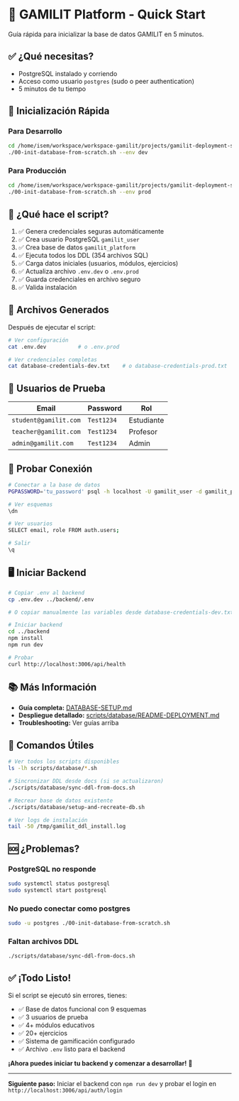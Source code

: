 # 🚀 GAMILIT Platform - Quick Start

Guía rápida para inicializar la base de datos GAMILIT en 5 minutos.

## ✅ ¿Qué necesitas?

- PostgreSQL instalado y corriendo
- Acceso como usuario `postgres` (sudo o peer authentication)
- 5 minutos de tu tiempo

## 🎯 Inicialización Rápida

### Para Desarrollo

```bash
cd /home/isem/workspace/workspace-gamilit/projects/gamilit-deployment-scripts/scripts/database
./00-init-database-from-scratch.sh --env dev
```

### Para Producción

```bash
cd /home/isem/workspace/workspace-gamilit/projects/gamilit-deployment-scripts/scripts/database
./00-init-database-from-scratch.sh --env prod
```

## 📝 ¿Qué hace el script?

1. ✅ Genera credenciales seguras automáticamente
2. ✅ Crea usuario PostgreSQL `gamilit_user`
3. ✅ Crea base de datos `gamilit_platform`
4. ✅ Ejecuta todos los DDL (354 archivos SQL)
5. ✅ Carga datos iniciales (usuarios, módulos, ejercicios)
6. ✅ Actualiza archivo `.env.dev` o `.env.prod`
7. ✅ Guarda credenciales en archivo seguro
8. ✅ Valida instalación

## 🔑 Archivos Generados

Después de ejecutar el script:

```bash
# Ver configuración
cat .env.dev          # o .env.prod

# Ver credenciales completas
cat database-credentials-dev.txt    # o database-credentials-prod.txt
```

## 👤 Usuarios de Prueba

| Email | Password | Rol |
|-------|----------|-----|
| `student@gamilit.com` | `Test1234` | Estudiante |
| `teacher@gamilit.com` | `Test1234` | Profesor |
| `admin@gamilit.com` | `Test1234` | Admin |

## 🧪 Probar Conexión

```bash
# Conectar a la base de datos
PGPASSWORD='tu_password' psql -h localhost -U gamilit_user -d gamilit_platform

# Ver esquemas
\dn

# Ver usuarios
SELECT email, role FROM auth.users;

# Salir
\q
```

## 🖥️ Iniciar Backend

```bash
# Copiar .env al backend
cp .env.dev ../backend/.env

# O copiar manualmente las variables desde database-credentials-dev.txt

# Iniciar backend
cd ../backend
npm install
npm run dev

# Probar
curl http://localhost:3006/api/health
```

## 📚 Más Información

- **Guía completa:** [DATABASE-SETUP.md](DATABASE-SETUP.md)
- **Despliegue detallado:** [scripts/database/README-DEPLOYMENT.md](scripts/database/README-DEPLOYMENT.md)
- **Troubleshooting:** Ver guías arriba

## 🔧 Comandos Útiles

```bash
# Ver todos los scripts disponibles
ls -lh scripts/database/*.sh

# Sincronizar DDL desde docs (si se actualizaron)
./scripts/database/sync-ddl-from-docs.sh

# Recrear base de datos existente
./scripts/database/setup-and-recreate-db.sh

# Ver logs de instalación
tail -50 /tmp/gamilit_ddl_install.log
```

## 🆘 ¿Problemas?

### PostgreSQL no responde

```bash
sudo systemctl status postgresql
sudo systemctl start postgresql
```

### No puedo conectar como postgres

```bash
sudo -u postgres ./00-init-database-from-scratch.sh
```

### Faltan archivos DDL

```bash
./scripts/database/sync-ddl-from-docs.sh
```

## ✅ ¡Todo Listo!

Si el script se ejecutó sin errores, tienes:

- ✅ Base de datos funcional con 9 esquemas
- ✅ 3 usuarios de prueba
- ✅ 4+ módulos educativos
- ✅ 20+ ejercicios
- ✅ Sistema de gamificación configurado
- ✅ Archivo `.env` listo para el backend

**¡Ahora puedes iniciar tu backend y comenzar a desarrollar!** 🎉

---

**Siguiente paso:** Iniciar el backend con `npm run dev` y probar el login en `http://localhost:3006/api/auth/login`
